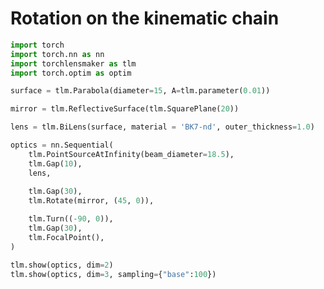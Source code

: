 # Rotation on the kinematic chain


```python
import torch
import torch.nn as nn
import torchlensmaker as tlm
import torch.optim as optim

surface = tlm.Parabola(diameter=15, A=tlm.parameter(0.01))

mirror = tlm.ReflectiveSurface(tlm.SquarePlane(20))

lens = tlm.BiLens(surface, material = 'BK7-nd', outer_thickness=1.0)

optics = nn.Sequential(
    tlm.PointSourceAtInfinity(beam_diameter=18.5),
    tlm.Gap(10),
    lens,
    
    tlm.Gap(30),
    tlm.Rotate(mirror, (45, 0)),

    tlm.Turn((-90, 0)),
    tlm.Gap(30),
    tlm.FocalPoint(),
)

tlm.show(optics, dim=2)
tlm.show(optics, dim=3, sampling={"base":100})
```


<TLMViewer src="./rotation_kinematic_tlmviewer/rotation_kinematic_0.json" />



<TLMViewer src="./rotation_kinematic_tlmviewer/rotation_kinematic_1.json" />


